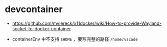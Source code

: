 # devcontainer

- https://github.com/mviereck/x11docker/wiki/How-to-provide-Wayland-socket-to-docker-container

- containerEnv 中不支持 `$HOME` ，要写完整的路径 `/home/vscode`